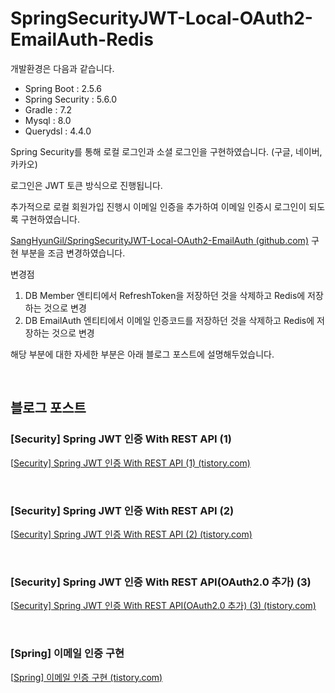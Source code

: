 # SpringSecurityJWT-Local-OAuth2-EmailAuth-Redis

개발환경은 다음과 같습니다.

- Spring Boot : 2.5.6
- Spring Security : 5.6.0
- Gradle : 7.2
- Mysql : 8.0
- Querydsl : 4.4.0



Spring Security를 통해 로컬 로그인과 소셜 로그인을 구현하였습니다. (구글, 네이버, 카카오)

로그인은 JWT 토큰 방식으로 진행됩니다.

추가적으로 로컬 회원가입 진행시 이메일 인증을 추가하여 이메일 인증시 로그인이 되도록 구현하였습니다.

[SangHyunGil/SpringSecurityJWT-Local-OAuth2-EmailAuth (github.com)](https://github.com/SangHyunGil/SpringSecurityJWT-Local-OAuth2-EmailAuth) 구현 부분을 조금 변경하였습니다.

변경점

1. DB Member 엔티티에서 RefreshToken을 저장하던 것을 삭제하고 Redis에 저장하는 것으로 변경
2. DB EmailAuth 엔티티에서 이메일 인증코드를 저장하던 것을 삭제하고 Redis에 저장하는 것으로 변경

해당 부분에 대한 자세한 부분은 아래 블로그 포스트에 설명해두었습니다.

​                 

## 블로그 포스트

### [Security] Spring JWT 인증 With REST API (1)

[[Security\] Spring JWT 인증 With REST API (1) (tistory.com)](https://gilssang97.tistory.com/56)

​                 

### [Security] Spring JWT 인증 With REST API (2)

[[Security\] Spring JWT 인증 With REST API (2) (tistory.com)](https://gilssang97.tistory.com/57)

​                 

### [Security] Spring JWT 인증 With REST API(OAuth2.0 추가) (3)

[[Security\] Spring JWT 인증 With REST API(OAuth2.0 추가) (3) (tistory.com) ](https://gilssang97.tistory.com/58)

​                     

### [Spring] 이메일 인증 구현

[[Spring\] 이메일 인증 구현 (tistory.com)](https://gilssang97.tistory.com/60)
